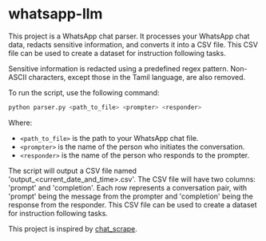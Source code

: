 # whatsapp-llm

This project is a WhatsApp chat parser. It processes your WhatsApp chat data, redacts sensitive information, and converts it into a CSV file. This CSV file can be used to create a dataset for instruction following tasks.

Sensitive information is redacted using a predefined regex pattern. Non-ASCII characters, except those in the Tamil language, are also removed.

To run the script, use the following command:
```python
python parser.py <path_to_file> <prompter> <responder>
```
Where:
- `<path_to_file>` is the path to your WhatsApp chat file.
- `<prompter>` is the name of the person who initiates the conversation.
- `<responder>` is the name of the person who responds to the prompter.

The script will output a CSV file named 'output_<current_date_and_time>.csv'. The CSV file will have two columns: 'prompt' and 'completion'. Each row represents a conversation pair, with 'prompt' being the message from the prompter and 'completion' being the response from the responder. This CSV file can be used to create a dataset for instruction following tasks.

This project is inspired by [chat_scrape](https://github.com/afiqhatta/chat_scrape).
